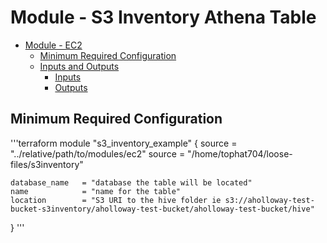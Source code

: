 # Module - S3 Inventory Athena Table

- [Module - EC2](#module---s3-inventory-athena-table)
  - [Minimum Required Configuration](#minimum-required-configuration)
  - [Inputs and Outputs](#inputs-and-outputs)
    - [Inputs](#inputs)
    - [Outputs](#outputs)

## Minimum Required Configuration

'''terraform
module "s3_inventory_example" {
  source = "../relative/path/to/modules/ec2"
    source = "/home/tophat704/loose-files/s3inventory"

    database_name   = "database the table will be located"
    name            = "name for the table"
    location        = "S3 URI to the hive folder ie s3://aholloway-test-bucket-s3inventory/aholloway-test-bucket/aholloway-test-bucket/hive"
}
'''